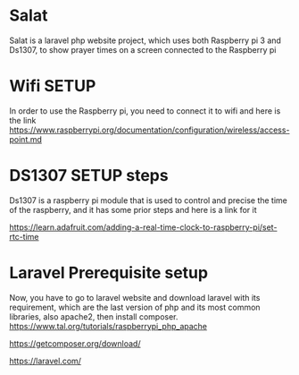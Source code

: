 # Salat
Salat is a laravel php website project, which uses both Raspberry pi 3 and Ds1307, to show prayer times on a screen connected to the Raspberry pi

# Wifi SETUP
In order to use the Raspberry pi, you need to connect it to wifi and here is the link
https://www.raspberrypi.org/documentation/configuration/wireless/access-point.md

# DS1307  SETUP steps
Ds1307 is a raspberry pi module that is used to control and precise the time of the raspberry, and it has some prior steps and here is a link for it

https://learn.adafruit.com/adding-a-real-time-clock-to-raspberry-pi/set-rtc-time

# Laravel Prerequisite setup
Now, you have  to go to laravel website and download laravel with its requirement, which are the last version of php and its most common libraries, also apache2, then install composer.
https://www.tal.org/tutorials/raspberrypi_php_apache

https://getcomposer.org/download/

https://laravel.com/

